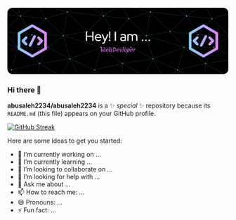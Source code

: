 ![Header](https://raw.githubusercontent.com/abusaleh2234/abusaleh2234/main/assets/header/banner/github-header-image.png)

### Hi there 👋


**abusaleh2234/abusaleh2234** is a ✨ _special_ ✨ repository because its `README.md` (this file) appears on your GitHub profile.

[![GitHub Streak](https://github-readme-streak-stats.herokuapp.com?user=abusaleh2234&theme=react&border_radius=4.6)](https://git.io/streak-stats)

Here are some ideas to get you started:

- 🔭 I’m currently working on ...
- 🌱 I’m currently learning ...
- 👯 I’m looking to collaborate on ...
- 🤔 I’m looking for help with ...
- 💬 Ask me about ...
- 📫 How to reach me: ...
- 😄 Pronouns: ...
- ⚡ Fun fact: ...
